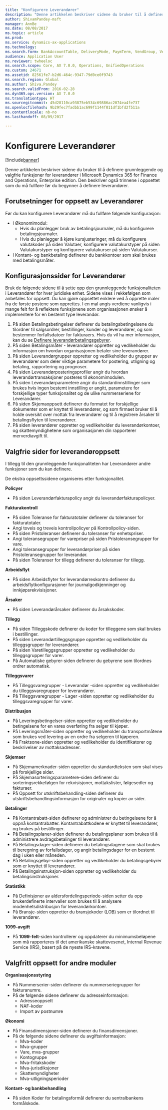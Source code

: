 ```yaml
---
title: "Konfigurere Leverandører"
description: "Denne artikkelen beskriver sidene du bruker til å definere grunnleggende og valgfrie funksjoner for leverandører i Microsoft Dynamics 365 for Finance and Operations, Enterprise edition. Den beskriver også trinnene i oppsettet som du må fullføre før du begynner å definere leverandører."
author: ShivamPandey-msft
manager: AnnBe
ms.date: 08/08/2017
ms.topic: article
ms.prod: 
ms.service: dynamics-ax-applications
ms.technology: 
ms.search.form: BankAccountTable, DeliveryMode, PaymTerm, VendGroup, VendParameters, VendPaymMode, VendTable
audience: Application User
ms.reviewer: twheeloc
ms.search.scope: Core, AX 7.0.0, Operations, UnifiedOperations
ms.custom: 24671
ms.assetid: 82561fe7-b2d6-464c-9347-79d0ce0f9743
ms.search.region: Global
ms.author: Shiva.Pandey
ms.search.validFrom: 2016-02-28
ms.dyn365.ops.version: AX 7.0.0
ms.translationtype: HT
ms.sourcegitcommit: 45d28110ca93875eb534c69886ac2074ea4fe737
ms.openlocfilehash: 9b29fec7fadbb1ac699f1144f011df1bfd2f511a
ms.contentlocale: nb-no
ms.lasthandoff: 08/09/2017

---
```


# <a name="configure-accounts-payable"></a>Konfigurere Leverandører

[!include[banner](../includes/banner.md)]


Denne artikkelen beskriver sidene du bruker til å definere grunnleggende og valgfrie funksjoner for leverandører i Microsoft Dynamics 365 for Finance and Operations, Enterprise edition. Den beskriver også trinnene i oppsettet som du må fullføre før du begynner å definere leverandører.

<a name="prerequisites-for-accounts-payable-setup"></a>Forutsetninger for oppsett av Leverandører
----------------------------------------

Før du kan konfigurere Leverandører må du fullføre følgende konfigurasjon:

-   I Økonomimodul:
    -   Hvis du planlegger bruk av betalingsjournaler, må du konfigurere betalingsjournaler.
    -   Hvis du planlegger å kjøre kursjusteringer, må du konfigurere valutakoder på siden Valutaer, konfigurere valutakurstyper på siden Valutakurstyper og konfigurere valutakurser på siden Valutakurser.
-   I Kontant- og bankbetaling definerer du bankkontoer som skal brukes med betalingsmåter.

## <a name="setup-pages-for-accounts-payable"></a>Konfigurasjonssider for Leverandører

Bruk de følgende sidene til å sette opp den grunnleggende funksjonaliteten i Leverandører for hver juridiske enhet. Sidene vises i rekkefølgen som anbefales for oppsett. Du kan gjøre oppsettet enklere ved å opprette maler fra de første postene som opprettes. I en mal angis verdiene vanligvis i mange felt for å reflektere funksjonene som organisasjonen ønsker å implementere for en bestemt type leverandør.
1.  På siden Betalingsbetingelser definerer du betalingsbetingelsene du tilordner til salgsordrer, bestillinger, kunder og leverandører, og som bestemmer forfallsdatoer for fakturaers. Hvis du vil ha mer informasjon, kan du se [Definere leverandørbetalingsgebyrer](tasks/define-vendor-payment-fees.md).
2.  På siden Betalingsmåter - leverandører oppretter og vedlikeholder du informasjon om hvordan organisasjonen betaler sine leverandører.
3.  På siden Leverandørgrupper oppretter og vedlikeholder du grupper av leverandører som deler viktige parametere for postering, utligning og betaling, rapportering og prognoser.
4.  På siden Leverandørposteringsprofiler angir du hvordan leverandørtransaksjoner posteres til økonomimodulen.
5.  På siden Leverandørparametere angir du standardinnstillinger som brukes hvis ingen bestemt innstilling er angitt, parametere for forskjellige typer funksjonalitet og de ulike nummerseriene for Leverandører.
6.  På siden Skjemaoppsett definerer du formatet for forskjellige dokumenter som er knyttet til leverandører, og som firmaet bruker til å holde oversikt over mottak fra leverandører og til å registrere årsaker til betalingsflyten til leverandører.
7.  På siden leverandører oppretter og vedlikeholder du leverandørkontoer, og skattemyndighetene som organisasjonen din rapporterer merverdiavgift til.

## <a name="optional-setup-pages-for-accounts-payable"></a>Valgfrie sider for leverandøroppsett
I tillegg til den grunnleggende funksjonaliteten har Leverandører andre funksjoner som du kan definere.

De ekstra oppsettssidene organiseres etter funksjonalitet.

**Policyer**
-   På siden Leverandørfakturapolicy angir du leverandørfakturapolicyer.

**Fakturakontroll**

-   På siden Toleranse for fakturatotaler definerer du toleranser for fakturatotaler.
-   Angi toveis og treveis kontrollpolicyer på Kontrollpolicy-siden.
-   På siden Pristoleranser definerer du toleranser for enhetspriser.
-   Angi toleransegrupper for varepriser på siden Pristoleransegrupper for vare.
-   Angi toleransegrupper for leverandørpriser på siden Pristoleransegrupper for leverandør.
-   På siden Toleranser for tillegg definerer du toleranser for tillegg.

**Arbeidsflyt**

-   På siden Arbeidsflyter for leverandørreskontro definerer du arbeidsflytkonfigurasjoner for journalgodkjenninger og innkjøpsrekvisisjoner.

**Årsaker**

-   På siden Leverandørårsaker definerer du årsakskoder.

**Tillegg**

-   På siden Tilleggskode definerer du koder for tilleggene som skal brukes i bestillinger.
-   På siden Leverandørtilleggsgruppe oppretter og vedlikeholder du tilleggsgrupper for leverandører.
-   På siden Varetilleggsgrupper  oppretter og vedlikeholder du tilleggsgrupper for varer.
-   På Automatiske gebyrer-siden definerer du gebyrene som tilordnes ordrer automatisk.

**Tilleggsvarer**

-   På Tilleggsvaregrupper - Leverandør -siden oppretter og vedlikeholder du tilleggsvaregrupper for leverandører.
-   På Tilleggsvaregrupper - Lager -siden oppretter og vedlikeholder du tilleggsvaregrupper for varer.

**Distribusjon**

-   På Leveringsbetingelser-siden oppretter og vedlikeholder du betingelsene for en vares overføring fra selger til kjøper.
-   På Leveringsmåter-siden oppretter og vedlikeholder du transportmåtene som brukes ved levering av en ordre fra selgeren til kjøperen.
-   På Fraktsone-siden oppretter og vedlikeholder du identifikatorer og beskrivelser av mottaksadresser.

**Skjemaer**

-   På Skjemamerknader-siden oppretter du standardteksten som skal vises på forskjellige sider.
-   På Skjemasorteringsparametere-siden definerer du sorteringsrekkefølgen for rekvisisjoner, mottakslister, følgesedler og fakturaer.
-   På Oppsett for utskriftsbehandling-siden definerer du utskriftsbehandlingsinformasjon for originaler og kopier av sider.

**Betalinger**

-   På Kontantrabatt-siden definerer og administrer du betingelsene for å oppnå kontantrabatter. Kontantrabattkodene er knyttet til leverandører, og brukes på bestillinger.
-   På Betalingsplaner-siden definerer du betalingsplaner som brukes til å administrere avdragsbetalinger til leverandører.
-   På Betalingsdager-siden definerer du betalingsdagene som skal brukes til beregning av forfallsdager, og angir betalingsdager for en bestemt dag i uken eller måneden.
-   På Betalingsgebyr-siden oppretter og vedlikeholder du betalingsgebyrer som er knyttet til leverandører.
-   På Betalingsinstruksjon-siden oppretter og vedlikeholder du betalingsinstruksjoner.

**Statistikk**

-   På Definisjoner av aldersfordelingsperiode-siden setter du opp brukerdefinerte intervaller som brukes til å analysere modenhetsdistribusjon for leverandørkontoer.
-   På Bransje-siden oppretter du bransjekoder (LOB) som er tilordnet til leverandører.

**1099-avgift**

-   På **1099-felt**-siden kontrollerer og oppdaterer du minimumsbeløpene som må rapporteres til det amerikanske skattevesenet, Internal Revenue Service (IRS), basert på de nyeste IRS-kravene.

## <a name="optional-setup-for-other-modules"></a>**Valgfritt oppsett for andre moduler**
**Organisasjonsstyring**

-   På Nummerserier-siden definerer du nummerseriegrupper for fakturanumre.
-   På de følgende sidene definerer du adresseinformasjon:
    -   Adresseoppsett
    -   NAF-koder
    -   Import av postnumre

**Økonomi**

-   På Finansdimensjoner-siden definerer du finansdimensjoner.
-   På de følgende sidene definerer du avgiftsinformasjon:
    -   Mva-koder
    -   Mva-grupper
    -   Vare, mva-grupper
    -   Kontogruppe
    -   Mva-fritakskoder
    -   Mva-jurisdiksjoner
    -   Skattemyndigheter
    -   Mva-utligningsperioder

**Kontant- og bankbehandling**

-   På siden Koder for betalingsformål definerer du sentralbankens formålskode.







